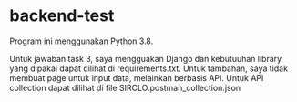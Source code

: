 # backend-test
Program ini menggunakan Python 3.8.

Untuk jawaban task 3, saya mengguakan Django dan kebutuuhan library yang dipakai dapat dilihat di requirements.txt.
Untuk tambahan, saya tidak membuat page untuk input data, melainkan berbasis API. Untuk API collection dapat dilihat di file SIRCLO.postman_collection.json
